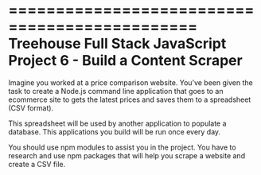 ==============================================
Treehouse Full Stack JavaScript
Project 6 - Build a Content Scraper
==============================================

Imagine you worked at a price comparison website. You’ve been given the task to create a Node.js command line application that goes to an ecommerce site to gets the latest prices and saves them to a spreadsheet (CSV format).

This spreadsheet will be used by another application to populate a database. This applications you build will be run once every day.

You should use npm modules to assist you in the project. You have to research and use npm packages that will help you scrape a website and create a CSV file.